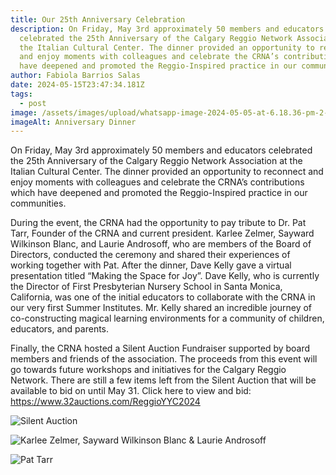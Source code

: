 ```yaml
---
title: Our 25th Anniversary Celebration
description: On Friday, May 3rd approximately 50 members and educators
  celebrated the 25th Anniversary of the Calgary Reggio Network Association at
  the Italian Cultural Center. The dinner provided an opportunity to reconnect
  and enjoy moments with colleagues and celebrate the CRNA’s contributions which
  have deepened and promoted the Reggio-Inspired practice in our communities.
author: Fabiola Barrios Salas
date: 2024-05-15T23:47:34.181Z
tags:
  - post
image: /assets/images/upload/whatsapp-image-2024-05-05-at-6.18.36-pm-2-.jpeg
imageAlt: Anniversary Dinner
---
```

On Friday, May 3rd approximately 50 members and educators celebrated the 25th Anniversary of the Calgary Reggio Network Association at the Italian Cultural Center. The dinner provided an opportunity to reconnect and enjoy moments with colleagues and celebrate the CRNA’s contributions which have deepened and promoted the Reggio-Inspired practice in our communities.

During the event, the CRNA had the opportunity to pay tribute to Dr. Pat Tarr, Founder of the CRNA and current president. Karlee Zelmer, Sayward Wilkinson Blanc, and Laurie Androsoff, who are members of the Board of Directors, conducted the ceremony and shared their experiences of working together with Pat. After the dinner, Dave Kelly gave a virtual presentation titled “Making the Space for Joy”. Dave Kelly, who is currently the Director of First Presbyterian Nursery School in Santa Monica, California, was one of the initial educators to collaborate with the CRNA in our very first Summer Institutes. Mr. Kelly shared an incredible journey of co-constructing magical learning environments for a community of children, educators, and parents.

Finally, the CRNA hosted a Silent Auction Fundraiser supported by board members and friends of the association. The proceeds from this event will go towards future workshops and initiatives for the Calgary Reggio Network. There are still a few items left from the Silent Auction that will be available to bid on until May 31. Click here to view and bid: <https://www.32auctions.com/ReggioYYC2024>

[](https://www.32auctions.com/ReggioYYC2024)

![Silent Auction](/assets/images/upload/img_5558.jpg "Silent Auction")

![Karlee Zelmer, Sayward Wilkinson Blanc & Laurie Androsoff](/assets/images/upload/whatsapp-image-2024-05-05-at-6.18.36-pm-1-.jpeg "Karlee Zelmer, Sayward Wilkinson Blanc & Laurie Androsoff")

![Pat Tarr](/assets/images/upload/whatsapp-image-2024-05-05-at-6.18.36-pm.jpeg "Pat Tarr")